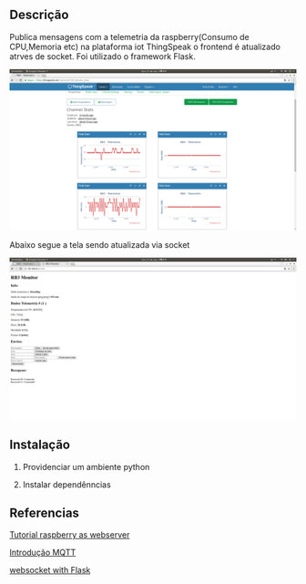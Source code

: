 ## Descrição

Publica mensagens com a telemetria da raspberry(Consumo de CPU,Memoria etc) na plataforma iot ThingSpeak o frontend é atualizado atrves de socket. Foi utilizado o framework Flask. 

![Thing Speak](images/thingspeak.png)

Abaixo segue a tela sendo atualizada via socket 

![web page](images/web_page.png)


## Instalação

1. Providenciar um ambiente python

2. Instalar dependênncias 


## Referencias

[Tutorial raspberry as webserver](https://projects.raspberrypi.org/en/projects/python-web-server-with-flask/10)

[Introdução MQTT ](https://www.mathworks.com/help/thingspeak/mqtt-basics.html#zmw57dd0e21035)

[websocket with Flask](https://blog.miguelgrinberg.com/post/easy-websockets-with-flask-and-gevent)